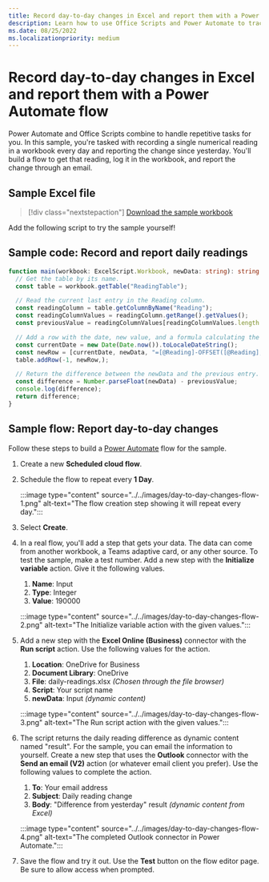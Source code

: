 ```yaml
---
title: Record day-to-day changes in Excel and report them with a Power Automate flow
description: Learn how to use Office Scripts and Power Automate to track value changes in a workbook
ms.date: 08/25/2022
ms.localizationpriority: medium
---
```


# Record day-to-day changes in Excel and report them with a Power Automate flow

Power Automate and Office Scripts combine to handle repetitive tasks for you. In this sample, you're tasked with recording a single numerical reading in a workbook every day and reporting the change since yesterday. You'll build a flow to get that reading, log it in the workbook, and report the change through an email.

## Sample Excel file

> [!div class="nextstepaction"]
> [Download the sample workbook](daily-readings.xlsx)

Add the following script to try the sample yourself!

## Sample code: Record and report daily readings

```TypeScript
function main(workbook: ExcelScript.Workbook, newData: string): string {
  // Get the table by its name.
  const table = workbook.getTable("ReadingTable");

  // Read the current last entry in the Reading column.
  const readingColumn = table.getColumnByName("Reading");
  const readingColumnValues = readingColumn.getRange().getValues();
  const previousValue = readingColumnValues[readingColumnValues.length - 1][0] as number;

  // Add a row with the date, new value, and a formula calculating the difference.
  const currentDate = new Date(Date.now()).toLocaleDateString();
  const newRow = [currentDate, newData, "=[@Reading]-OFFSET([@Reading],-1,0)"];
  table.addRow(-1, newRow,);

  // Return the difference between the newData and the previous entry.
  const difference = Number.parseFloat(newData) - previousValue;
  console.log(difference);
  return difference;
}
```

## Sample flow: Report day-to-day changes

Follow these steps to build a [Power Automate](https://powerautomate.microsoft.com/) flow for the sample.

1. Create a new **Scheduled cloud flow**.
1. Schedule the flow to repeat every **1 Day**.

    :::image type="content" source="../../images/day-to-day-changes-flow-1.png" alt-text="The flow creation step showing it will repeat every day.":::
1. Select **Create**.
1. In a real flow, you'll add a step that gets your data. The data can come from another workbook, a Teams adaptive card, or any other source. To test the sample, make a test number. Add a new step with the **Initialize variable** action. Give it the following values.
    1. **Name**: Input
    1. **Type**: Integer
    1. **Value**: 190000

    :::image type="content" source="../../images/day-to-day-changes-flow-2.png" alt-text="The Initialize variable action with the given values.":::
1. Add a new step with the **Excel Online (Business)** connector with the **Run script** action. Use the following values for the action.
    1. **Location**: OneDrive for Business
    1. **Document Library**: OneDrive
    1. **File**: daily-readings.xlsx *(Chosen through the file browser)*
    1. **Script**: Your script name
    1. **newData**: Input *(dynamic content)*

    :::image type="content" source="../../images/day-to-day-changes-flow-3.png" alt-text="The Run script action with the given values.":::
1. The script returns the daily reading difference as dynamic content named "result". For the sample, you can email the information to yourself. Create a new step that uses the **Outlook** connector with the **Send an email (V2)** action (or whatever email client you prefer). Use the following values to complete the action.
    1. **To**: Your email address
    1. **Subject**: Daily reading change
    1. **Body**: "Difference from yesterday" result *(dynamic content from Excel)*

    :::image type="content" source="../../images/day-to-day-changes-flow-4.png" alt-text="The completed Outlook connector in Power Automate.":::
1. Save the flow and try it out. Use the **Test** button on the flow editor page. Be sure to allow access when prompted.
